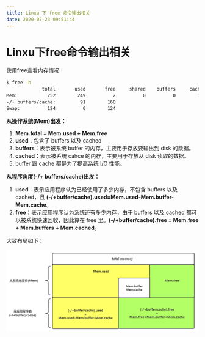 ```yaml
---
title: Linxu 下 free 命令输出相关
date: 2020-07-23 09:51:44
---
```

# Linxu下free命令输出相关

使用free查看内存情况：

```bash
$ free -h
             total       used       free     shared    buffers     cached
Mem:           252        249          2          0          0        158
-/+ buffers/cache:         91        160 
Swap:          124          0        124 
```

**从操作系统\(Mem\)出发：** 

1. **Mem.total = Mem.used + Mem.free**
2. **used**：包含了 buffers 以及 cached
3. **buffers**：表示被系统 buffer 的内存，主要用于存放要输出到 disk 的数据。
4. **cached**：表示被系统 cahce 的内存，主要用于存放从 disk 读取的数据。
5. buffer 跟 cache 都是为了提高系统 I/O 性能。

**从程序角度\(-/+ buffers/cache\)出发：**

1. **used**：表示应用程序认为已经使用了多少内存，不包含 buffers 以及 cached，且 **(-/+buffer/cache).used=Mem.used-Mem.buffer-Mem.cache**。
2. **free**：表示应用程序认为系统还有多少内存，由于 buffers 以及 cached 都可以被系统快速回收，因此算在 free 里。**(-/+buffer/cache).free = Mem.free + Mem.buffers + Mem.cached**。

大致布局如下：



![Linux内存布局](https://raw.githubusercontent.com/Rianico/Image/master/ARTS_Tips/Linux%E5%86%85%E5%AD%98%E5%B8%83%E5%B1%80.png)

